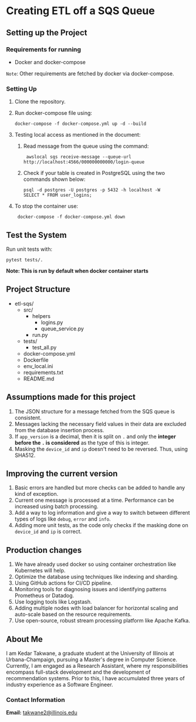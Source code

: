 # Creating ETL off a SQS Queue

## Setting up the Project

### Requirements for running
- Docker and docker-compose

`Note`: Other requirements are fetched by docker via docker-compose.

### Setting Up

1. Clone the repository.
2. Run docker-compose file using:

       docker-compose -f docker-compose.yml up -d --build
   
4. Testing local access as mentioned in the document:
   1. Read message from the queue using the command:

           awslocal sqs receive-message --queue-url http://localhost:4566/000000000000/login-queue

   2. Check if your table is created in PostgreSQL using the two commands shown below: 

          psql -d postgres -U postgres -p 5432 -h localhost -W
          SELECT * FROM user_logins;

5. To stop the container use:

        docker-compose -f docker-compose.yml down
   

## Test the System

Run unit tests with:
```
pytest tests/.
```
**Note: This is run by default when docker container starts**

## Project Structure
- etl-sqs/
  - src/
    - helpers
      - logins.py
      - queue_service.py
    - run.py
   - tests/
     - test_all.py
   - docker-compose.yml
   - Dockerfile
   - env_local.ini
   - requirements.txt
   - README.md

## Assumptions made for this project

1. The JSON structure for a message fetched from the SQS queue is consistent.
2. Messages lacking the necessary field values in their data are excluded from the database insertion process.
3. If `app_version` is a decimal, then it is split on `.` and only the **integer before the `.` is considered** as the type of this is integer.
4. Masking the `device_id` and `ip` doesn't need to be reversed. Thus, using SHA512.

## Improving the current version

1. Basic errors are handled but more checks can be added to handle any kind of exception.
2. Current one message is processed at a time. Performance can be increased using batch processing.
3. Add a way to log information and give a way to switch between different types of logs like `debug`, `error` and `info`.
4. Adding more unit tests, as the code only checks if the masking done on `device_id` and `ip` is correct.


## Production changes 

1. We have already used docker so using container orchestration like Kubernetes will help.
2. Optimize the database using techniques like indexing and sharding.
3. Using GitHub actions for CI/CD pipeline.
4. Monitoring tools for diagnosing issues and identifying patterns Prometheus or Datadog.
5. Use logging tools like Logstash.
6. Adding multiple nodes with load balancer for horizontal scaling and auto-scale based on the resource requirements.
7. Use open-source, robust stream processing platform like Apache Kafka.

## About Me
I am Kedar Takwane, a graduate student at the University of Illinois at Urbana-Champaign, pursuing a Master's degree in Computer Science. <br>
Currently, I am engaged as a Research Assistant, where my responsibilities encompass full-stack development and the development of recommendation systems. Prior to this, I have accumulated three years of industry experience as a Software Engineer.

### Contact Information
**Email:** [takwane2@illinois.edu](mailto:takwane2@illinois.edu)
